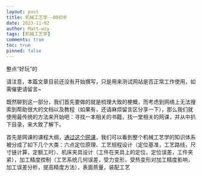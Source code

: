```yaml
---
layout: post
title: 机械工艺学--00初步
date: 2023-11-02
author: Matt-wzy
tags: [机械工艺学]
comments: true
toc: true
pinned: false
---
```




整点“好玩”的

<!-- more -->
<!-- 1466132437 -->
<div>
<meting-js server="netease" type="song" id="39224655" autoplay="true" loop="one">
</meting-js>
</div>
请注意，本篇文章目前还没有开始撰写，只是用来测试网站是否正常工作使用，如需催更请留言~

既然聊到这一部分，我们首先要做的就是梳理大致的梗概，而考虑到网络上无法搜索到帮助很大的文档以及教程（如果有，还请麻烦留言区分享一下），那么我们就使用最传统的方法来开始吧：寻找一本相关的书籍，找一堂相关的网课，并从中扒下目录，来大致了解下。

首先是网课的课程大纲，[通过这个网课](https://www.icourse163.org/course/FAFU-1206505802?from=searchPage&outVendor=zw_mooc_pcssjg_)，我们可以看到整个机械工艺学的知识体系被分成了如下几个大类：六点定位原理、工艺规程设计（定位基准，工艺路线，尺寸链计算，定额工时）、机床夹具设计（工件在夹具上的定位，定位误差，工件夹紧），加工精度控制（工艺系统几何误差，受力变形，受热变形对加工精度影响，加工误差分析，提高精度方法），表面质量，装配工艺

